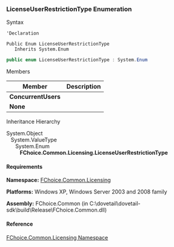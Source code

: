 ﻿### LicenseUserRestrictionType Enumeration

Syntax

```vbnet
'Declaration

Public Enum LicenseUserRestrictionType 
   Inherits System.Enum
```

```csharp
public enum LicenseUserRestrictionType : System.Enum 
```

Members

| Member | Description |
| --- | --- |
| **ConcurrentUsers** |   |
| **None** |   |

Inheritance Hierarchy

System.Object  
   System.ValueType  
      System.Enum  
         **FChoice.Common.Licensing.LicenseUserRestrictionType**  

#### Requirements

**Namespace:** [FChoice.Common.Licensing](FChoice.Common~FChoice.Common.Licensing_namespace.md)

**Platforms:** Windows XP, Windows Server 2003 and 2008 family

**Assembly:** FChoice.Common (in C:\\dovetail\\dovetail-sdk\\build\\Release\\FChoice.Common.dll)

#### Reference

[FChoice.Common.Licensing Namespace](FChoice.Common~FChoice.Common.Licensing_namespace.md)
